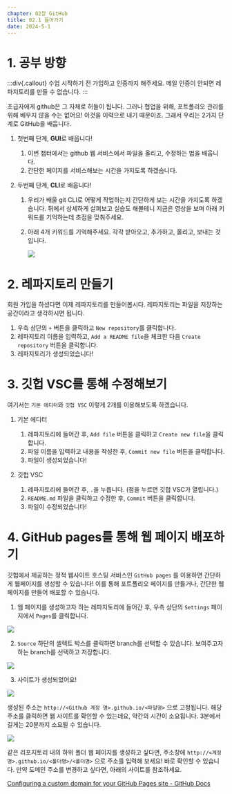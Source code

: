 ```yaml
---
chapter: 02장 GitHub
title: 02.1 들어가기
date: 2024-5-1
---
```


# 1. 공부 방향

:::div{.callout}
수업 시작하기 전 가입하고 인증까지 해주세요. 메일 인증이 안되면 레파지토리를 만들 수 없습니다.
:::

초급자에게 github은 그 자체로 허들이 됩니다. 그러나 협업을 위해, 포트폴리오 관리를 위해 배우지 않을 수는 없어요! 이것을 이력으로 내기 때문이죠. 그래서 우리는 2가지 단계로 GitHub을 배웁니다.

1. 첫번째 단계, **GUI**로 배웁니다!

   1. 이번 챕터에서는 github 웹 서비스에서 파일을 올리고, 수정하는 법을 배웁니다.
   2. 간단한 페이지를 서비스해보는 시간을 가지도록 하겠습니다.

2. 두번째 단계, **CLI**로 배웁니다!

   1. 우리가 배울 git CLI로 어떻게 작업하는지 간단하게 보는 시간을 가지도록 하겠습니다. 뒤에서 상세하게 살펴보고 실습도 해볼테니 지금은 영상을 보며 아래 키워드를 기억하는데 초점을 맞춰주세요.
   2. 아래 4개 키워드를 기억해주세요. 각각 받아오고, 추가하고, 올리고, 보내는 것입니다.

      ![](/images/github/chapter02-1-1.png)

# 2. 레파지토리 만들기

회원 가입을 하셨다면 이제 레파지토리를 만들어봅시다. 레파지토리는 파일을 저장하는 공간이라고 생각하시면 됩니다.

1. 우측 상단의 `+` 버튼을 클릭하고 `New repository`를 클릭합니다.
2. 레파지토리 이름을 입력하고, `Add a README file`을 체크한 다음 `Create repository` 버튼을 클릭합니다.
3. 레파지토리가 생성되었습니다!

# 3. 깃헙 VSC를 통해 수정해보기

여기서는 `기본 에디터`와 `깃헙 VSC` 이렇게 2개를 이용해보도록 하겠습니다.

1. 기본 에디터

   1. 레파지토리에 들어간 후, `Add file` 버튼을 클릭하고 `Create new file`을 클릭합니다.
   2. 파일 이름을 입력하고 내용을 작성한 후, `Commit new file` 버튼을 클릭합니다.
   3. 파일이 생성되었습니다!

2. 깃헙 VSC

   1. 레파지토리에 들어간 후, `.`을 누릅니다. (점을 누르면 깃헙 VSC가 열립니다.)
   2. `README.md` 파일을 클릭하고 수정한 후, `Commit` 버튼을 클릭합니다.
   3. 파일이 수정되었습니다!

# 4. GitHub pages를 통해 웹 페이지 배포하기

깃헙에서 제공하는 정적 웹사이트 호스팅 서비스인 `GitHub pages` 를 이용하면 간단하게 웹페이지를 생성할 수 있습니다! 이를 통해 포트폴리오 페이지를 만들거나, 간단한 웹 페이지를 만들어 배포할 수 있습니다.

1. 웹 페이지를 생성하고자 하는 레파지토리에 들어간 후, 우측 상단의 `Settings` 페이지에서 `Pages`를 클릭합니다.

![](/images/github/chapter02-1-2.jpeg)

2. `Source` 하단의 셀렉트 박스를 클릭하면 branch를 선택할 수 있습니다. 보여주고자 하는 branch를 선택하고 저장합니다.

![](/images/github/chapter02-1-3.jpeg)

3. 사이트가 생성되었어요!

![](/images/github/chapter02-1-4.jpeg)

생성된 주소는 `http://<Github 계정 명>.github.io/<파일명>` 으로 고정됩니다. 해당 주소를 클릭하면 웹 사이트를 확인할 수 있는데요, 약간의 시간이 소요됩니다. 3분에서 길게는 20분까지 소요될 수 있습니다.

![](/images/github/chapter02-1-5.jpeg)

같은 리포지토리 내의 하위 폴더 웹 페이지를 생성하고 싶다면, 주소창에 `http://<계정명>.github.io/<폴더명>/<폴더명>` 으로 주소를 입력해 보세요! 바로 확인할 수 있습니다. 만약 도메인 주소를 변경하고 싶다면, 아래의 사이트를 참조하세요.

[Configuring a custom domain for your GitHub Pages site - GitHub Docs](https://docs.github.com/en/pages/configuring-a-custom-domain-for-your-github-pages-site)
